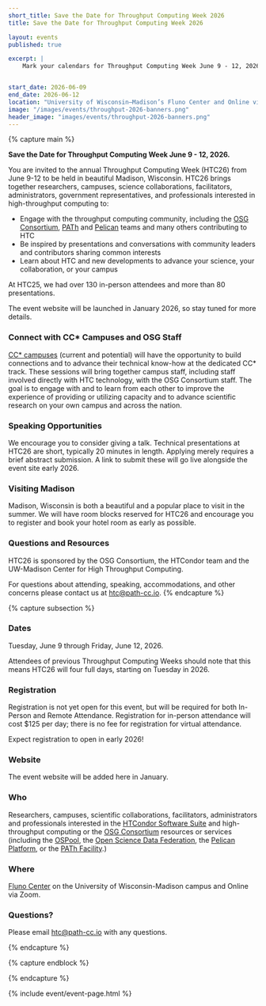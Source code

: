 ```yaml
---
short_title: Save the Date for Throughput Computing Week 2026
title: Save the Date for Throughput Computing Week 2026

layout: events
published: true

excerpt: |
    Mark your calendars for Throughput Computing Week June 9 - 12, 2026.


start_date: 2026-06-09
end_date: 2026-06-12
location: "University of Wisconsin–Madison’s Fluno Center and Online via Zoom"
image: "/images/events/throughput-2026-banners.png"
header_image: "images/events/throughput-2026-banners.png"
---
```


{% capture main %}

**Save the Date for Throughput Computing Week June 9 - 12, 2026.**

You are invited to the annual Throughput Computing Week (HTC26) from June 9-12 to be held in beautiful Madison, Wisconsin. HTC26 brings together researchers, campuses, science collaborations, facilitators, administrators, government representatives, and professionals interested in high-throughput computing to:

- Engage with the throughput computing community, including the [OSG Consortium](https://osg-htc.org/), [PATh](https://path-cc.io/) and [Pelican](https://pelicanplatform.org/) teams and many others contributing to HTC
- Be inspired by presentations and conversations with community leaders and contributors sharing common interests
- Learn about HTC and new developments to advance your science, your collaboration, or your campus

At HTC25, we had over 130 in-person attendees and more than 80 presentations.

The event website will be launched in January 2026, so stay tuned for more details.

### Connect with CC* Campuses and OSG Staff

[CC* campuses](https://osg-htc.org/campus-cyberinfrastructure.html) (current and potential) will have the opportunity to build connections and to advance their technical know-how at the dedicated CC* track. These sessions will bring together campus staff, including staff involved directly with HTC technology, with the OSG Consortium staff. The goal is to engage with and to learn from each other to improve the experience of providing or utilizing capacity and to advance scientific research on your own campus and across the nation.

### Speaking Opportunities

We encourage you to consider giving a talk. Technical presentations at HTC26 are short, typically 20 minutes in length. Applying merely requires a brief abstract submission. A link to submit these will go live alongside the event site early 2026.

### Visiting Madison

Madison, Wisconsin is both a beautiful and a popular place to visit in the summer. We will have room blocks reserved for HTC26 and encourage you to register and book your hotel room as early as possible. 


### Questions and Resources

HTC26 is sponsored by the OSG Consortium, the HTCondor team and the UW-Madison Center for High Throughput Computing.

For questions about attending, speaking, accommodations, and other concerns please contact us at [htc@path-cc.io](mailto:htc@path-cc.io).
{% endcapture %}


{% capture subsection %}
### Dates

Tuesday, June 9 through Friday, June 12, 2026.

Attendees of previous Throughput Computing Weeks should note that this means HTC26 will four full days, starting on Tuesday in 2026.

### Registration

Registration is not yet open for this event, but will be required for both In-Person and Remote Attendance. Registration for in-person attendance will cost $125 per day; there is no fee for registration for virtual attendance.

Expect registration to open in early 2026!

### Website

The event website will be added here in January.

### Who

Researchers, campuses, scientific collaborations, facilitators, administrators and professionals interested in the [HTCondor Software Suite](https://htcondor.org) and high-throughput computing or the [OSG Consortium](https://osg-htc.org/) resources or services (including the [OSPool](https://osg-htc.org/services/open_science_pool.html), the [Open Science Data Federation](https://osg-htc.org/services/osdf.html), the [Pelican Platform](https://pelicanplatform.org/), or the [PATh Facility](https://path-cc.io/facility/).)

### Where

[Fluno Center](https://fluno.com/) on the University of Wisconsin-Madison campus and Online via Zoom. 


### Questions?

Please email [htc@path-cc.io](mailto:htc@path-cc.io) with any questions.

{% endcapture %}

{% capture endblock %}


{% endcapture %}

{% include event/event-page.html %}
